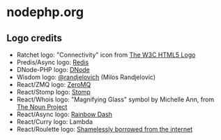 # nodephp.org

## Logo credits

* Ratchet logo: "Connectivity" icon from [The W3C HTML5 Logo](http://www.w3.org/html/logo/)
* Predis/Async logo: [Redis](http://redis.io/topics/sponsors)
* DNode-PHP logo: [DNode](https://github.com/substack/dnode)
* Wisdom logo: [@randjelovich](https://twitter.com/randjelovich) (Milos Randjelovic)
* React/ZMQ logo: [ZeroMQ](http://www.zeromq.org/)
* React/Stomp logo: [Stomp](http://stomp.github.com/)
* React/Whois logo: "Magnifying Glass" symbol by Michelle Ann, from [The Noun Project](http://www.thenounproject.com/)
* React/Async logo: [Rainbow Dash](http://mlp.wikia.com/wiki/Rainbow_Dash)
* React/Curry logo: Lambda
* React/Roulette logo: [Shamelessly borrowed from the internet](http://www.evadingmediocrity.com/wp-content/uploads/2008/09/roulette-wheel.gif)

